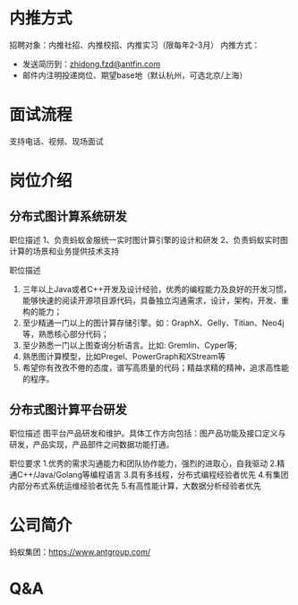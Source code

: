 # 内推方式

招聘对象：内推社招、内推校招、内推实习（限每年2-3月）
内推方式：
* 发送简历到：zhidong.fzd@antfin.com
* 邮件内注明投递岗位、期望base地（默认杭州，可选北京/上海）

# 面试流程

支持电话、视频、现场面试

# 岗位介绍

## 分布式图计算系统研发

职位描述
1、负责蚂蚁金服统一实时图计算引擎的设计和研发
2、负责蚂蚁实时图计算的场景和业务提供技术支持

职位描述
1. 三年以上Java或者C++开发及设计经验，优秀的编程能力及良好的开发习惯，能够快速的阅读开源项目源代码，具备独立沟通需求，设计，架构，开发、重构的能力；
2. 至少精通一门以上的图计算存储引擎。如：GraphX、Gelly、Titian、Neo4j等，熟悉核心部分代码；
3. 至少熟悉一门以上图查询分析语言。比如: Gremlin、Cyper等;
4. 熟悉图计算模型，比如Pregel、PowerGraph和XStream等
5. 希望你有孜孜不倦的态度，谱写高质量的代码；精益求精的精神，追求高性能的程序。

## 分布式图计算平台研发

职位描述
图平台产品研发和维护。具体工作方向包括：图产品功能及接口定义与研发，产品实现，产品部件之间数据功能打通。

职位要求
1.优秀的需求沟通能力和团队协作能力，强烈的进取心，自我驱动
2.精通C++/Java/Golang等编程语言
3.具有多线程，分布式编程经验者优先
4.有集团内部分布式系统运维经验者优先
5.有高性能计算，大数据分析经验者优先

# 公司简介

蚂蚁集团：https://www.antgroup.com/

# Q&A
